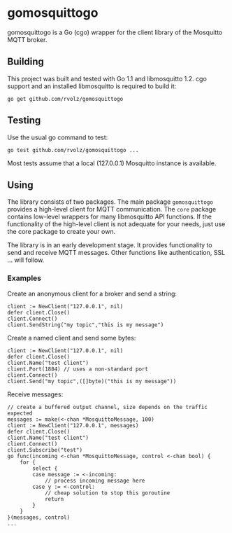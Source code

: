 gomosquittogo
=============

gomosquittogo is a Go (cgo) wrapper for the client library of the Mosquitto MQTT broker. 

## Building

This project was built and tested with Go 1.1 and libmosquitto 1.2. cgo support and an installed libmosquitto is required to build it:

    go get github.com/rvolz/gomosquittogo

## Testing

Use the usual go command to test:

	go test github.com/rvolz/gomosquittogo ...

Most tests assume that a local (127.0.0.1) Mosquitto instance is available.

## Using

The library consists of two packages. The main package `gomosquittogo` provides a high-level client for MQTT communication. The `core` package contains low-level wrappers for many libmosquitto API functions. If the functionality of the high-level client is not adequate for your needs, just use the core package to create your own.

The library is in an early development stage. It provides functionality to send and receive MQTT messages. Other functions like authentication, SSL ... will follow.


### Examples


Create an anonymous client for a broker and send a string:

	client := NewClient("127.0.0.1", nil)
	defer client.Close()
	client.Connect()
	client.SendString("my topic","this is my message")

Create a named client and send some bytes:

	client := NewClient("127.0.0.1", nil)
	defer client.Close()
	client.Name("test client")
	client.Port(1884) // uses a non-standard port
	client.Connect()
	client.Send("my topic",([]byte)("this is my message"))

Receive messages:

	// create a buffered output channel, size depends on the traffic expected
	messages := make(<-chan *MosquittoMessage, 100)
	client := NewClient("127.0.0.1", messages)
	defer client.Close()
	client.Name("test client")
	client.Connect()
	client.Subscribe("test")
	go func(incoming <-chan *MosquittoMessage, control <-chan bool) {
		for {
			select {
			case message := <-incoming:
				// process incoming message here
			case y := <-control:
				// cheap solution to stop this goroutine
				return
			}
		}
	}(messages, control)
	...